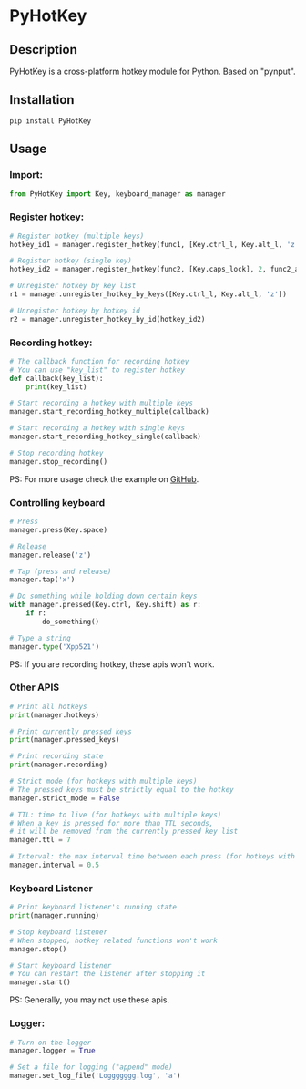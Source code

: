# PyHotKey
## Description
PyHotKey is a cross-platform hotkey module for Python. Based on "pynput".

## Installation
```
pip install PyHotKey
```

## Usage
### Import:
```python
from PyHotKey import Key, keyboard_manager as manager
```

### Register hotkey:
```python
# Register hotkey (multiple keys)
hotkey_id1 = manager.register_hotkey(func1, [Key.ctrl_l, Key.alt_l, 'z'])

# Register hotkey (single key)
hotkey_id2 = manager.register_hotkey(func2, [Key.caps_lock], 2, func2_arg1, func2_arg2=1)

# Unregister hotkey by key list
r1 = manager.unregister_hotkey_by_keys([Key.ctrl_l, Key.alt_l, 'z'])

# Unregister hotkey by hotkey id
r2 = manager.unregister_hotkey_by_id(hotkey_id2)
```

### Recording hotkey:
```python
# The callback function for recording hotkey
# You can use "key_list" to register hotkey
def callback(key_list):
    print(key_list)

# Start recording a hotkey with multiple keys
manager.start_recording_hotkey_multiple(callback)

# Start recording a hotkey with single keys
manager.start_recording_hotkey_single(callback)

# Stop recording hotkey
manager.stop_recording()
```
PS: For more usage check the example on [GitHub](https://github.com/Xpp521/PyHotKey).

### Controlling keyboard
```python
# Press
manager.press(Key.space)

# Release
manager.release('z')

# Tap (press and release)
manager.tap('x')

# Do something while holding down certain keys
with manager.pressed(Key.ctrl, Key.shift) as r:
    if r:
        do_something()

# Type a string
manager.type('Xpp521')
```
PS: If you are recording hotkey, these apis won't work.

### Other APIS
```python
# Print all hotkeys
print(manager.hotkeys)

# Print currently pressed keys
print(manager.pressed_keys)

# Print recording state
print(manager.recording)

# Strict mode (for hotkeys with multiple keys)
# The pressed keys must be strictly equal to the hotkey
manager.strict_mode = False

# TTL: time to live (for hotkeys with multiple keys)
# When a key is pressed for more than TTL seconds,
# it will be removed from the currently pressed key list
manager.ttl = 7

# Interval: the max interval time between each press (for hotkeys with single key)
manager.interval = 0.5
```

### Keyboard Listener
```python
# Print keyboard listener's running state
print(manager.running)

# Stop keyboard listener
# When stopped, hotkey related functions won't work
manager.stop()

# Start keyboard listener
# You can restart the listener after stopping it
manager.start()
```
PS: Generally, you may not use these apis.

### Logger:
```python
# Turn on the logger
manager.logger = True

# Set a file for logging ("append" mode)
manager.set_log_file('Loggggggg.log', 'a')
```
